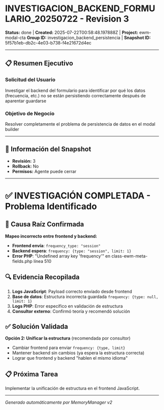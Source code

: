 # INVESTIGACION_BACKEND_FORMULARIO_20250722 - Revision 3

**Status:** done | **Created:** 2025-07-22T00:58:48.197888Z | **Project:** ewm-modal-cta
**Group ID:** investigacion_backend_persistencia | **Snapshot ID:** 5f57b1eb-db2c-4e03-b738-f4e21672d4ec

---

## 📋 Resumen Ejecutivo
### Solicitud del Usuario
Investigar el backend del formulario para identificar por qué los datos (frecuencia, etc.) no se están persistiendo correctamente después de aparentar guardarse

### Objetivo de Negocio
Resolver completamente el problema de persistencia de datos en el modal builder

---

## 🔧 Información del Snapshot
- **Revisión:** 3
- **Rollback:** No
- **Permisos:** Agente puede cerrar

---

# ✅ INVESTIGACIÓN COMPLETADA - Problema Identificado

## 🎯 **Causa Raíz Confirmada**
**Mapeo incorrecto entre frontend y backend:**
- **Frontend envía**: `frequency_type: "session"`
- **Backend espera**: `frequency: {type: "session", limit: 1}`
- **Error PHP**: "Undefined array key 'frequency'" en class-ewm-meta-fields.php línea 510

## 🔍 **Evidencia Recopilada**
1. **Logs JavaScript**: Payload correcto enviado desde frontend
2. **Base de datos**: Estructura incorrecta guardada `frequency: {type: null, limit: 1}`
3. **Logs PHP**: Error específico en validación de estructura
4. **Consultor externo**: Confirmó teoría y recomendó solución

## ✅ **Solución Validada**
**Opción 2: Unificar la estructura** (recomendada por consultor)
- Cambiar frontend para enviar `frequency: {type, limit}`
- Mantener backend sin cambios (ya espera la estructura correcta)
- Lograr que frontend y backend "hablen el mismo idioma"

## 📋 **Próxima Tarea**
Implementar la unificación de estructura en el frontend JavaScript.

---

*Generado automáticamente por MemoryManager v2*
